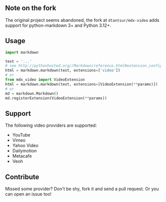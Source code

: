 Note on the fork
----------------
The original project seems abandoned, the fork at `dtantsur/mdx-video` adds
support for python-markdown 3+ and Python 3.12+.

Usage
-------
```python
import markdown

text = '...'
# see http://pythonhosted.org//Markdown/reference.html#extension_configs for passing parameters
html = markdown.markdown(text, extensions=['video'])
# or
from mdx_video import VideoExtension
html = markdown.markdown(text, extensions=[VideoExtension(**params)])
# or
md = markdown.Markdown()
md.registerExtension(VideoExtension(**params))
```

Support
-------

The following video providers are supported:

 - YouTube
 - Vimeo
 - Yahoo Video
 - Dailymotion
 - Metacafe
 - Veoh

Contribute
----------
Missed some provider?
Don't be shy, fork it and send a pull request.
Or you can open an issue too!
